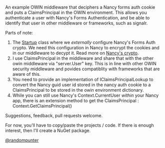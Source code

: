 An example OWIN middleware that deciphers a Nancy forms auth cookie and puts a ClaimsPrincipal in the OWIN environment. This allows you authenticate a user with Nancy's Forms Authentication, and be able to identify that user in other middleware or frameworks, such as signalr.

Parts of note:

 1. The [Startup](https://github.com/damianh/Nancy.Authentication.Forms.Owin/blob/master/src/Nancy.Authentication.Forms.Owin.Tests/NancyApp/Startup.cs) class where we _externally_ configure Nancy's Forms Auth crypto. We need this configuration in Nancy to encrypt the cookies and in our middleware to decypt it. Read more on [Nancy's crypto](https://github.com/NancyFx/Nancy/wiki/Forms-Authentication#a-word-on-cryptography).
 2. I use ClaimsPrincipal in the middleware and share that with the other owin middleware via "server.User" key. This is in line with other OWIN security middleware and povides compatiblity with frameworks that are aware of this.
 3. You need to provide an implementation of IClaimsPrincipalLookup to convert the Nancy guid user id stored in the nancy auth cookie to a ClaimsPrincipal to be stored in the owin environment dictionary.
 4. While you can still use Nancy's Context.CurrentUser _within_ your Nancy app, there is an extension method to get the ClaimsPrincipal : Context.GetClaimsPrincipal()

Suggestions, feedback, pull requests welcome.

For now, you'll have to copy/paste the projects / code. If there is enough interest, then I'll create a NuGet package.

[@randompunter](http://twitter.com/randompunter)
